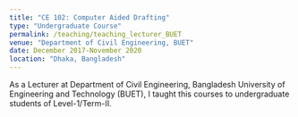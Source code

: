 ```yaml
---
title: "CE 102: Computer Aided Drafting"
type: "Undergraduate Course"
permalink: /teaching/teaching_lecturer_BUET
venue: "Department of Civil Engineering, BUET"
date: December 2017-November 2020
location: "Dhaka, Bangladesh"
---
```


As a Lecturer at Department of Civil Engineering, Bangladesh University of Engineering and Technology (BUET), I taught this courses to undergraduate students of Level-1/Term-II.
